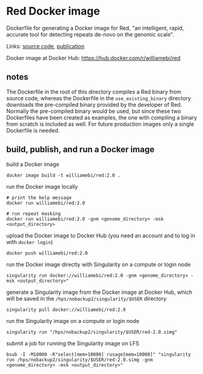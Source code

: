 # Red Docker image

Dockerfile for generating a Docker image for Red, "an intelligent, rapid, accurate tool for detecting repeats de-novo on the genomic scale".

Links:
[source code](https://github.com/BioinformaticsToolsmith/Red),
[publication](https://bmcbioinformatics.biomedcentral.com/articles/10.1186/s12859-015-0654-5)

Docker image at Docker Hub:
https://hub.docker.com/r/williamebi/red


## notes

The Dockerfile in the root of this directory compiles a Red binary from source code, whereas the Dockerfile in the `use_existing_binary` directory downloads the pre-compiled binary provided by the developer of Red. Normally the pre-compiled binary would be used, but since these two Dockerfiles have been created as examples, the one with compiling a binary from scratch is included as well. For future production images only a single Dockerfile is needed.


## build, publish, and run a Docker image

build a Docker image
```
docker image build -t williamebi/red:2.0 .
```

run the Docker image locally
```
# print the help message
docker run williamebi/red:2.0

# run repeat masking
docker run williamebi/red:2.0 -gnm <genome_directory> -msk <output_directory>
```

upload the Docker image to Docker Hub (you need an account and to log in with `docker login`)
```
docker push williamebi/red:2.0
```

run the Docker image directly with Singularity on a compute or login node
```
singularity run docker://williamebi/red:2.0 -gnm <genome_directory> -msk <output_directory>"
```

generate a Singularity image from the Docker image at Docker Hub, which will be saved in the `/hps/nobackup2/singularity/$USER` directory
```
singularity pull docker://williamebi/red:2.0
```

run the Singularity image on a compute or login node
```
singularity run "/hps/nobackup2/singularity/$USER/red-2.0.simg"
```

submit a job for running the Singularity image on LFS
```
bsub -I -M10000 -R"select[mem>10000] rusage[mem=10000]" "singularity run /hps/nobackup2/singularity/$USER/red-2.0.simg -gnm <genome_directory> -msk <output_directory>"
```
